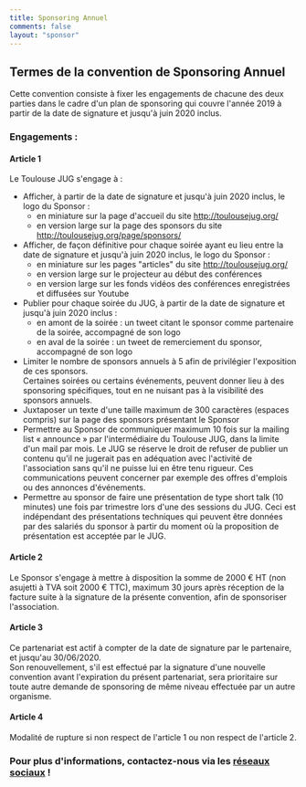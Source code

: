 ```yaml
---
title: Sponsoring Annuel
comments: false
layout: "sponsor"
---
```


## Termes de la convention de Sponsoring Annuel

Cette convention consiste à fixer les engagements de chacune des deux parties
dans le cadre d'un plan de sponsoring qui couvre l'année 2019 à partir de la date
de signature et jusqu'à juin 2020 inclus.

### Engagements :

#### Article 1

Le Toulouse JUG s'engage à :

* Afficher, à partir de la date de signature et jusqu'à juin 2020 inclus, le logo du Sponsor :
  * en miniature sur la page d'accueil du site http://toulousejug.org/
  * en version large sur la page des sponsors du site http://toulousejug.org/page/sponsors/
* Afficher, de façon définitive pour chaque soirée ayant eu lieu entre la date de signature et jusqu'à juin 2020 inclus, le logo du Sponsor :
  * en miniature sur les pages "articles" du site http://toulousejug.org/
  * en version large sur le projecteur au début des conférences
  * en version large sur les fonds vidéos des conférences enregistrées et diffusées sur Youtube
* Publier pour chaque soirée du JUG, à partir de la date de signature et jusqu'à juin 2020 inclus :
  * en amont de la soirée : un tweet citant le sponsor comme partenaire de la soirée, accompagné de son logo
  * en aval de la soirée : un tweet de remerciement du sponsor, accompagné de son logo
* Limiter le nombre de sponsors annuels à 5 afin de privilégier l'exposition de ces
  sponsors.  
  Certaines soirées ou certains événements, peuvent donner lieu à des sponsoring
  spécifiques, tout en ne nuisant pas à la visibilité des sponsors annuels.
* Juxtaposer un texte d'une taille maximum de 300 caractères (espaces compris) sur la
  page des sponsors présentant le Sponsor
* Permettre au Sponsor de communiquer maximum 10 fois sur la mailing list « announce »
  par l'intermédiaire du Toulouse JUG, dans la limite d'un mail par mois. Le JUG se
  réserve le droit de refuser de publier un contenu qu'il ne jugerait pas en adéquation
  avec l'activité de l'association sans qu'il ne puisse lui en être tenu rigueur. Ces
  communications peuvent concerner par exemple des offres d'emplois ou des annonces
  d'événements.
* Permettre au sponsor de faire une présentation de type short talk (10 minutes) une
  fois par trimestre lors d'une des sessions du JUG. Ceci est indépendant des
  présentations techniques qui peuvent être données par des salariés du sponsor à
  partir du moment où la proposition de présentation est acceptée par le JUG.

#### Article 2

Le Sponsor s'engage à mettre à disposition la somme de 2000 € HT (non asujetti à TVA
soit 2000 € TTC), maximum 30 jours après réception de la facture suite à la signature
de la présente convention, afin de sponsoriser l'association.

#### Article 3

Ce partenariat est actif à compter de la date de signature par le partenaire, et
jusqu'au 30/06/2020.  
Son renouvellement, s'il est effectué par la signature d'une nouvelle convention avant
l'expiration du présent partenariat, sera prioritaire sur toute autre demande de
sponsoring de même niveau effectuée par un autre organisme.

#### Article 4

Modalité de rupture si non respect de l'article 1 ou non respect de l'article 2.

### Pour plus d'informations, contactez-nous via les [réseaux sociaux](https://twitter.com/messages/212167328-4893023609) !